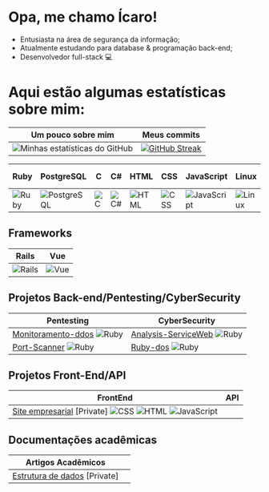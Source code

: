 # Opa, me chamo Ícaro!
- Entusiasta na área de segurança da informação;
- Atualmente estudando para database & programação back-end;
- Desenvolvedor full-stack 💻

# Aqui estão algumas estatísticas sobre mim:

| Um pouco sobre mim | Meus commits |
|:------------------:|:-----------------:|
| ![Minhas estatísticas do GitHub](https://github-readme-stats.vercel.app/api?username=icrossu&show_icons=true&theme=radical) | [![GitHub Streak](https://github-readme-streak-stats.herokuapp.com/?user=icrossu&theme=radical)](https://git.io/streak-stats) |

| Ruby | PostgreSQL | C | C# | HTML | CSS | JavaScript | Linux | Docker | Figma | VS Code |
|------|------------|---|----|------|-----|------------|-------|--------|-------|---------|
| ![Ruby](https://img.shields.io/badge/-Ruby-red?logo=ruby&logoColor=white) | ![PostgreSQL](https://img.shields.io/badge/-PostgreSQL-blue?logo=postgresql&logoColor=white) | ![C](https://img.shields.io/badge/-C-blue?logo=c&logoColor=white) | ![C#](https://img.shields.io/badge/-C%23-blue?logo=csharp&logoColor=white) | ![HTML](https://img.shields.io/badge/-HTML5-orange?logo=html5&logoColor=white) | ![CSS](https://img.shields.io/badge/-CSS3-blue?logo=css3&logoColor=white) | ![JavaScript](https://img.shields.io/badge/-JavaScript-yellow?logo=javascript&logoColor=white) | ![Linux](https://img.shields.io/badge/-Linux-black?logo=linux&logoColor=white) | ![Docker](https://img.shields.io/badge/-Docker-blue?logo=docker&logoColor=white) | ![Figma](https://img.shields.io/badge/-Figma-black?logo=figma&logoColor=white) | ![VS Code](https://img.shields.io/badge/-VS_Code-blue?logo=visual-studio-code&logoColor=white) |

## Frameworks
| Rails | Vue |
|-------|-----|
| ![Rails](https://img.shields.io/badge/-Rails-red?logo=ruby-on-rails&logoColor=white) | ![Vue](https://img.shields.io/badge/-Vue.js-green?logo=vue.js&logoColor=white) |

## Projetos Back-end/Pentesting/CyberSecurity
| Pentesting | CyberSecurity  |
|------------|----------------|
| [Monitoramento-ddos](https://github.com/icrossu/Monitoramento-ddos.git) ![Ruby](https://img.shields.io/badge/-Ruby-red?logo=ruby&logoColor=white) | [Analysis-ServiceWeb](https://github.com/icrossu/Ruby-analysis-service.git) ![Ruby](https://img.shields.io/badge/-Ruby-red?logo=ruby&logoColor=white) |
| [Port-Scanner](https://github.com/icrossu/Ruby-Port_scanner.git) ![Ruby](https://img.shields.io/badge/-Ruby-red?logo=ruby&logoColor=white) | [Ruby-dos](https://github.com/icrossu/Ruby-dos) ![Ruby](https://img.shields.io/badge/-Ruby-red?logo=ruby&logoColor=white) |

## Projetos Front-End/API
| FrontEnd  |  API   |
|-----------|--------|
| [Site empresarial](https://github.com/icrossu/Work_MultiGeosite.git) [Private] ![CSS](https://img.shields.io/badge/-CSS3-blue?logo=css3&logoColor=white) ![HTML](https://img.shields.io/badge/-HTML5-orange?logo=html5&logoColor=white) ![JavaScript](https://img.shields.io/badge/-JavaScript-yellow?logo=javascript&logoColor=white) |   |

## Documentações acadêmicas
| Artigos Acadêmicos |   |
|---------------------|---|
| [Estrutura de dados](https://github.com/icrossu/Data_struct.git) [Private] |   |
